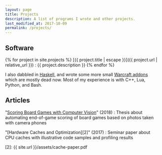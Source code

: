 ```yaml
---
layout: page
title: Projects
description: A list of programs I wrote and other projects.
last_modified_at: 2017-10-09
permalink: /projects/
---
```


<!-- TODO: write something here? -->

## Software

<!-- TODO: write something here? -->

{% for project in site.projects %}
[{{ project.title | escape }}]({{ project.url | relative_url }})
: {{ project.description }}
{% endfor %}

I also dabbled in [Haskell][haskell-experiments], and wrote some more small [Warcraft
addons][curseforge] which are mostly dead now.  Most of my experience is with C++, Lua,
Python, and Bash.

<!--
For a C++ class in university, I wrote a crude, interactive [ecosystem
simulation][flutterrust] with an infinite, procedurally generated map.
-->

## Articles

"[Scoring Board Games with Computer Vision][1]" (2018)
: Thesis about automating end-of-game scoring of board games based on photos taken with
  camera phones

"[Hardware Caches and Optimization][2]" (2017)
: Seminar paper about CPU caches with illustrative code samples and profiling results

<!-- This file is rejected by GitHub because it's too big: use the Dropbox link. -->
[1]: https://www.dropbox.com/s/xmyr6rmcwqalj75/thesis.pdf
[2]: {{ site.url }}/assets/cache-paper.pdf

<!-- We could also use <https://www.curseforge.com/members/meribold/projects>. -->
[curseforge]: https://wow.curseforge.com/members/meribold/projects
[haskell-experiments]: https://github.com/meribold/haskell-experiments
[flutterrust]: https://github.com/meribold/flutterrust

<!-- vim: set tw=90 sts=-1 sw=4 et spell: -->
